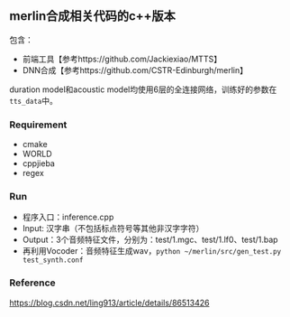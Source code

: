 ## merlin合成相关代码的c++版本
包含：
- 前端工具【参考https://github.com/Jackiexiao/MTTS】
- DNN合成【参考https://github.com/CSTR-Edinburgh/merlin】

duration model和acoustic model均使用6层的全连接网络，训练好的参数在`tts_data`中。

### Requirement
- cmake
- WORLD
- cppjieba
- regex

### Run
- 程序入口：inference.cpp
- Input: 汉字串（不包括标点符号等其他非汉字字符）
- Output：3个音频特征文件，分别为：test/1.mgc、test/1.lf0、test/1.bap
- 再利用Vocoder：音频特征生成wav，`python ~/merlin/src/gen_test.py test_synth.conf`

### Reference
https://blog.csdn.net/ling913/article/details/86513426
